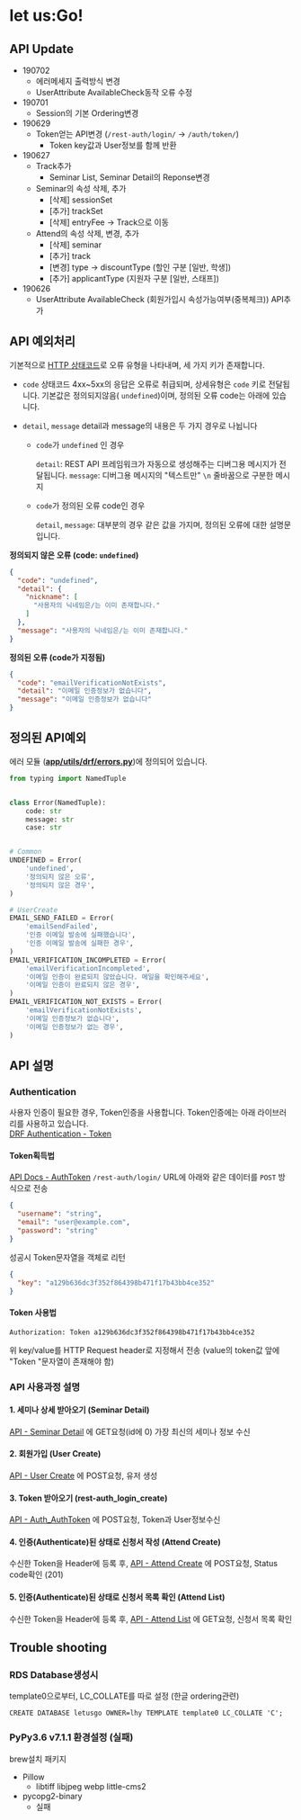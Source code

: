 # let us:Go!

## API Update

- 190702
  - 에러메세지 출력방식 변경
  - UserAttribute AvailableCheck동작 오류 수정
- 190701
  - Session의 기본 Ordering변경 
- 190629
  - Token얻는 API변경 (`/rest-auth/login/` -> `/auth/token/`)
    - Token key값과 User정보를 함께 반환
- 190627
  - Track추가
    - Seminar List, Seminar Detail의 Reponse변경
  - Seminar의 속성 삭제, 추가
    - [삭제] sessionSet
    - [추가] trackSet
    - [삭제] entryFee -> Track으로 이동
  - Attend의 속성 삭제, 변경, 추가
    - [삭제] seminar
    - [추가] track
    - [변경] type -> discountType (할인 구분 [일반, 학생])
    - [추가] applicantType (지원자 구분 [일반, 스태프])
- 190626
  - UserAttribute AvailableCheck (회원가입시 속성가능여부(중복체크)) API추가



## API 예외처리

기본적으로 [HTTP 상태코드]([https://ko.wikipedia.org/wiki/HTTP_%EC%83%81%ED%83%9C_%EC%BD%94%EB%93%9C](https://ko.wikipedia.org/wiki/HTTP_상태_코드))로 오류 유형을 나타내며, 세 가지 키가 존재합니다.

- `code`
  상태코드 4xx~5xx의 응답은 오류로 취급되며, 상세유형은 `code` 키로 전달됩니다.
  기본값은 정의되지않음( `undefined`)이며, 정의된 오류 code는 아래에 있습니다.

- `detail`, `message`
  detail과 message의 내용은 두 가지 경우로 나뉩니다

  - `code`가 `undefined` 인 경우

    `detail`: REST API 프레임워크가 자동으로 생성해주는 디버그용 메시지가 전달됩니다.
    `message`: 디버그용 메시지의 "텍스트만" `\n` 줄바꿈으로 구분한 메시지

  - `code`가 정의된 오류 code인 경우

    `detail`, `message`: 대부분의 경우 같은 값을 가지며, 정의된 오류에 대한 설명문입니다.



**정의되지 않은 오류 (code: `undefined`)**

```json
{
  "code": "undefined",
  "detail": {
    "nickname": [
      "사용자의 닉네임은/는 이미 존재합니다."
    ]
  },
  "message": "사용자의 닉네임은/는 이미 존재합니다."
}
```

**정의된 오류 (code가 지정됨)**

```json
{
  "code": "emailVerificationNotExists",
  "detail": "이메일 인증정보가 없습니다",
  "message": "이메일 인증정보가 없습니다"
}
```



## 정의된 API예외

에러 모듈 (**[app/utils/drf/errors.py](https://github.com/LeeHanYeong/let-us-Go/blob/master/app/utils/drf/errors.py)**)에 정의되어 있습니다.

```python
from typing import NamedTuple


class Error(NamedTuple):
    code: str
    message: str
    case: str


# Common
UNDEFINED = Error(
    'undefined',
    '정의되지 않은 오류',
    '정의되지 않은 경우',
)

# UserCreate
EMAIL_SEND_FAILED = Error(
    'emailSendFailed',
    '인증 이메일 발송에 실패했습니다',
    '인증 이메일 발송에 실패한 경우',
)
EMAIL_VERIFICATION_INCOMPLETED = Error(
    'emailVerificationIncompleted',
    '이메일 인증이 완료되지 않았습니다. 메일을 확인해주세요',
    '이메일 인증이 완료되지 않은 경우',
)
EMAIL_VERIFICATION_NOT_EXISTS = Error(
    'emailVerificationNotExists',
    '이메일 인증정보가 없습니다',
    '이메일 인증정보가 없는 경우',
)
```





## API 설명

### Authentication

사용자 인증이 필요한 경우, Token인증을 사용합니다. Token인증에는 아래 라이브러리를 사용하고 있습니다.  
[DRF Authentication - Token](https://www.django-rest-framework.org/api-guide/authentication/#tokenauthentication)



#### Token획득법

[API Docs - AuthToken](https://letusgo.lhy.kr/doc/#operation/rest-auth_login_create)
`/rest-auth/login/` URL에 아래와 같은 데이터를 `POST` 방식으로 전송

```json
{
  "username": "string",
  "email": "user@example.com",
  "password": "string"
}
```

성공시 Token문자열을 객체로 리턴

```json
{
  "key": "a129b636dc3f352f864398b471f17b43bb4ce352"
}
```



#### Token 사용법

```
Authorization: Token a129b636dc3f352f864398b471f17b43bb4ce352
```

위 key/value를 HTTP Request header로 지정해서 전송 (value의 token값 앞에 "Token "문자열이 존재해야 함)



### API 사용과정 설명

#### 1. 세미나 상세 받아오기 (Seminar Detail)

[API - Seminar Detail](https://letusgo.lhy.kr/doc/#operation/seminars_read) 에 GET요청(id에 0) 가장 최신의 세미나 정보 수신

#### 2. 회원가입 (User Create)

[API - User Create](https://letusgo.lhy.kr/doc/#operation/members_create) 에 POST요청, 유저 생성

#### 3. Token 받아오기 (rest-auth_login_create)

[API - Auth_AuthToken](https://letusgo.lhy.kr/doc/#operation/auth_token_create) 에 POST요청, Token과 User정보수신

#### 4. 인증(Authenticate)된 상태로 신청서 작성 (Attend Create)

수신한 Token을 Header에 등록 후, [API - Attend Create](https://letusgo.lhy.kr/doc/#operation/attends_create) 에 POST요청, Status code확인 (201)

#### 5. 인증(Authenticate)된 상태로 신청서 목록 확인 (Attend List)

수신한 Token을 Header에 등록 후, [API - Attend List](https://letusgo.lhy.kr/doc/#operation/attends_list) 에 GET요청, 신청서 목록 확인







## Trouble shooting

### RDS Database생성시

template0으로부터, LC_COLLATE를 따로 설정 (한글 ordering관련)

```
CREATE DATABASE letusgo OWNER=lhy TEMPLATE template0 LC_COLLATE 'C';
```

### PyPy3.6 v7.1.1 환경설정 (실패)

brew설치 패키지

- Pillow
  - libtiff libjpeg webp little-cms2
- pycopg2-binary
  - 실패